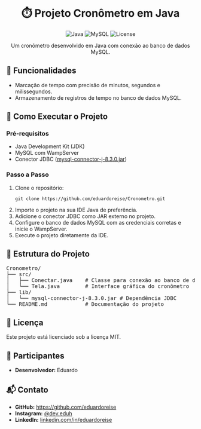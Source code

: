 <h1 align="center">⏱️ Projeto Cronômetro em Java</h1>

<p align="center">
  <img src="https://img.shields.io/badge/Java-%23ED8B00.svg?&style=flat&logo=java&logoColor=white" alt="Java">
  <img src="https://img.shields.io/badge/MySQL-%2300f.svg?&style=flat&logo=mysql&logoColor=white" alt="MySQL">
  <img src="https://img.shields.io/badge/License-MIT-blue.svg" alt="License">
</p>

<p align="center">
  Um cronômetro desenvolvido em Java com conexão ao banco de dados MySQL.
</p>

<h2>🌟 Funcionalidades</h2>
<ul>
  <li>Marcação de tempo com precisão de minutos, segundos e milissegundos.</li>
  <li>Armazenamento de registros de tempo no banco de dados MySQL.</li>
</ul>

<h2>🚀 Como Executar o Projeto</h2>

<h3>Pré-requisitos</h3>
<ul>
  <li>Java Development Kit (JDK)</li>
  <li>MySQL com WampServer</li>
  <li>Conector JDBC (<a href="https://dev.mysql.com/downloads/connector/j/">mysql-connector-j-8.3.0.jar</a>)</li>
</ul>

<h3>Passo a Passo</h3>
<ol>
  <li>Clone o repositório:
    <pre><code>git clone https://github.com/eduardoreise/Cronometro.git</code></pre>
  </li>
  <li>Importe o projeto na sua IDE Java de preferência.</li>
  <li>Adicione o conector JDBC como JAR externo no projeto.</li>
  <li>Configure o banco de dados MySQL com as credenciais corretas e inicie o WampServer.</li>
  <li>Execute o projeto diretamente da IDE.</li>
</ol>

<h2>📂 Estrutura do Projeto</h2>

<pre>
Cronometro/
├── src/
│   ├── Conectar.java    # Classe para conexão ao banco de dados
│   └── Tela.java        # Interface gráfica do cronômetro
├── lib/
│   └── mysql-connector-j-8.3.0.jar # Dependência JDBC
└── README.md            # Documentação do projeto
</pre>

<h2>📝 Licença</h2>
<p>Este projeto está licenciado sob a licença MIT.</p>

<h2>👥 Participantes</h2>
<ul>
  <li><strong>Desenvolvedor:</strong> Eduardo</li>
</ul>

<h2>📬 Contato</h2>
<ul>
  <li><strong>GitHub:</strong> <a href="https://github.com/eduardoreise">https://github.com/eduardoreise</a></li>
  <li><strong>Instagram:</strong> <a href="https://instagram.com/dev.eduh">@dev.eduh</a></li>
  <li><strong>LinkedIn:</strong> <a href="https://linkedin.com/in/eduardoreise">linkedin.com/in/eduardoreise</a></li>
</ul>
